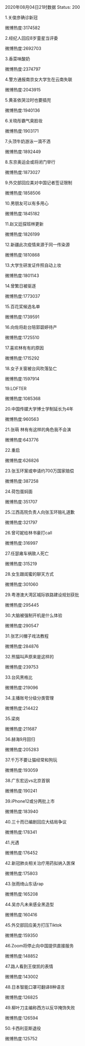 2020年08月04日21时数据
Status: 200

1.关俊彦确诊新冠

微博热度:3174582

2.经纪人回应8岁童星当评委

微博热度:2692703

3.香菜味酸奶

微博热度:2374797

4.警方通报南京女大学生在云南失联

微博热度:2043915

5.黄圣依哭泣时也要插兜

微博热度:1940136

6.关晓彤霸气臭脸妆

微博热度:1903171

7.头顶牛奶游泳一滴不洒

微博热度:1892449

8.东京奥运会或将闭门举行

微博热度:1873027

9.外交部回应美对中国记者签证限制

微博热度:1858506

10.男朋友可以有多用心

微博热度:1845182

11.赵又廷探班林更新

微博热度:1826199

12.新疆此次疫情来源于同一传染源

微博热度:1810868

13.大学生研发证件照自动上妆

微博热度:1801143

14.曾繁日被驱逐

微博热度:1773037

15.百花奖候选名单

微博热度:1739591

16.向佐将赴台陪郭碧婷待产

微博热度:1725510

17.喜欢林有有的原因

微博热度:1715292

18.女子关窗被台风吹落坠亡

微博热度:1597914

19.LOFTER

微博热度:1085368

20.中国传媒大学博士学制延长为4年

微博热度:960563

21.张萌 林有有这样的角色我不会演

微博热度:643776

22.重启

微博热度:626826

23.张玉环案或申请约700万国家赔偿

微博热度:387258

24.荷包蛋焖面

微博热度:351707

25.江西高院负责人向张玉环赔礼道歉

微博热度:321797

26.曾可妮给林书豪打call

微博热度:316997

27.任瑟雍车祸致人死亡

微博热度:315219

28.女生跟闺蜜的聊天方式

微博热度:301060

29.粤港澳大湾区城际铁路建设规划获批

微博热度:295445

30.大脑被强制开机是什么体验

微博热度:290547

31.张艺兴帽子戏法教程

微博热度:284876

32.熊猫叫声原来是这样的

微博热度:239753

33.台风黑格比

微博热度:219096

34.主播账号分级分类管理

微博热度:214422

35.梁岗

微博热度:211687

36.赫海9月回归

微博热度:205283

37.千万不要让猫经常和狗玩

微博热度:193059

38.广东宏远vs北京首钢

微博热度:190241

39.iPhone12或分两批上市

微博热度:183940

40.三十而已编剧回应大结局争议

微博热度:178341

41.光遇

微博热度:176452

42.新冠肺炎相关治疗用药拟纳入医保

微博热度:175803

43.张雨绮山东话rap

微博热度:165208

44.吴亦凡未来感全黑造型

微博热度:160416

45.外交部回应美方打压Tiktok

微博热度:159350

46.Zoom将停止向中国提供直接服务

微博热度:148852

47.路人看到王俊凯的表情

微博热度:143002

48.日本智能口罩可翻译8种语言

微博热度:126825

49.柳叶刀主编称西方以反华掩饰失败

微博热度:126594

50.卡西利亚斯退役

微博热度:125752

